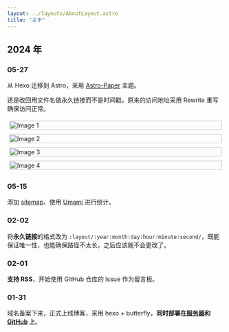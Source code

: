 ```yaml
---
layout: ../layouts/AboutLayout.astro
title: "关于"
---
```


## 2024 年

### 05-27

从 Hexo 迁移到 Astro，采用 [Astro-Paper](https://github.com/satnaing/astro-paper) 主题。

还是改回用文件名做永久链接而不是时间戳，原来的访问地址采用 Rewrite 重写确保访问正常。

<div style="display: flex; flex-wrap: wrap;">
  <div style="flex: 1 1 50%; padding: 5px;">
    <img src="https://img.krdw.me/2024/05/picgo_5c6d1caeee1e6fd2bdfac68e1aa9a1e2.png" alt="Image 1" style="width: 100%;">
  </div>
  <div style="flex: 1 1 50%; padding: 5px;">
    <img src="https://img.krdw.me/2024/05/picgo_99ae8351442d408b13718266311001cf.png" alt="Image 2" style="width: 100%;">
  </div>
  <div style="flex: 1 1 50%; padding: 5px;">
    <img src="https://img.krdw.me/2024/05/picgo_a525f5129f6fb2b3c3af7666065237ed.png" alt="Image 3" style="width: 100%;">
  </div>
  <div style="flex: 1 1 50%; padding: 5px;">
    <img src="https://img.krdw.me/2024/05/picgo_5bec63c6ce1efc51b27448c822a1158b.png" alt="Image 4" style="width: 100%;">
  </div>
</div>

### 05-15

添加 [sitemap](https://blog.krdw.site/sitemap.xml)、使用 [Umami](https://umami.krdw.site/share/9mBDYU5EsPI6SMEf/blog.krdw.site) 进行统计。

### 02-02

将**永久链接**的格式改为 `:layout/:year:month:day:hour:minute:second/`，既能保证唯一性，也能确保路径不太长，之后应该就不会更改了。

### 02-01

**支持 RSS**，开始使用 GitHub 仓库的 Issue 作为留言板。

### 01-31

域名备案下来，正式上线博客，采用 hexo + butterfly，**同时部署在[服务器](https://blog.krdw.site)和 [GitHub](https://krdw9ec4.github.io/) 上**。
